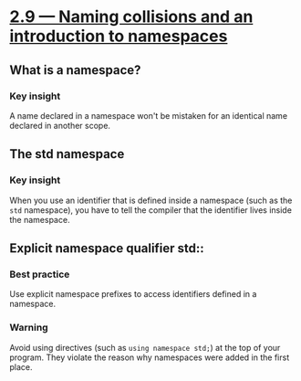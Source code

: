 # [2.9 — Naming collisions and an introduction to namespaces](https://www.learncpp.com/cpp-tutorial/2-9-naming-collisions-and-an-introduction-to-namespaces/)

## What is a namespace?

### Key insight

A name declared in a namespace won't be mistaken for an identical name declared in another scope.

## The std namespace

### Key insight

When you use an identifier that is defined inside a namespace (such as the `std` namespace), you have to tell the compiler that the identifier lives inside the namespace.

## Explicit namespace qualifier std::

### Best practice

Use explicit namespace prefixes to access identifiers defined in a namespace.

### Warning

Avoid using directives (such as `using namespace std;`) at the top of your program.
They violate the reason why namespaces were added in the first place.
